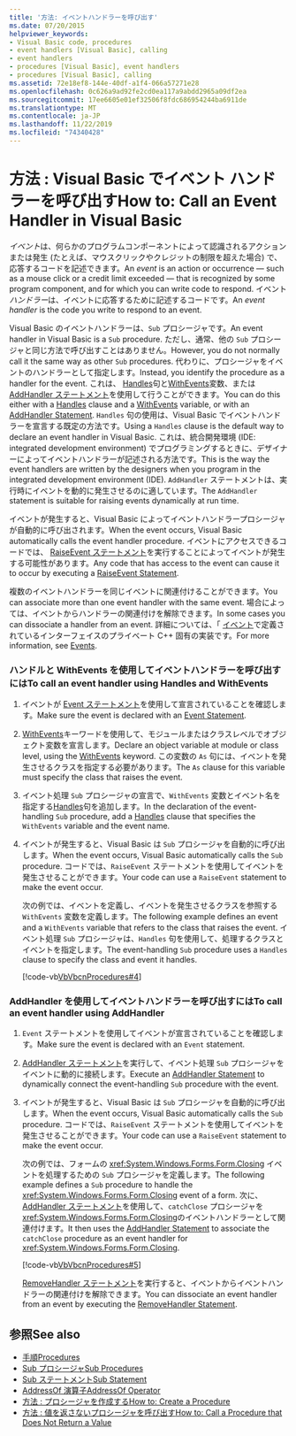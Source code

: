```yaml
---
title: '方法: イベントハンドラーを呼び出す'
ms.date: 07/20/2015
helpviewer_keywords:
- Visual Basic code, procedures
- event handlers [Visual Basic], calling
- event handlers
- procedures [Visual Basic], event handlers
- procedures [Visual Basic], calling
ms.assetid: 72e18ef8-144e-40df-a1f4-066a57271e28
ms.openlocfilehash: 0c626a9ad92fe2cd0ea117a9abdd2965a09df2ea
ms.sourcegitcommit: 17ee6605e01ef32506f8fdc686954244ba6911de
ms.translationtype: MT
ms.contentlocale: ja-JP
ms.lasthandoff: 11/22/2019
ms.locfileid: "74340428"
---
```

# <a name="how-to-call-an-event-handler-in-visual-basic"></a><span data-ttu-id="13ec2-102">方法 : Visual Basic でイベント ハンドラーを呼び出す</span><span class="sxs-lookup"><span data-stu-id="13ec2-102">How to: Call an Event Handler in Visual Basic</span></span>

<span data-ttu-id="13ec2-103">*イベント*は、何らかのプログラムコンポーネントによって認識されるアクションまたは発生 (たとえば、マウスクリックやクレジットの制限を超えた場合) で、応答するコードを記述できます。</span><span class="sxs-lookup"><span data-stu-id="13ec2-103">An *event* is an action or occurrence — such as a mouse click or a credit limit exceeded — that is recognized by some program component, and for which you can write code to respond.</span></span> <span data-ttu-id="13ec2-104">イベント*ハンドラー*は、イベントに応答するために記述するコードです。</span><span class="sxs-lookup"><span data-stu-id="13ec2-104">An *event handler* is the code you write to respond to an event.</span></span>

 <span data-ttu-id="13ec2-105">Visual Basic のイベントハンドラーは、`Sub` プロシージャです。</span><span class="sxs-lookup"><span data-stu-id="13ec2-105">An event handler in Visual Basic is a `Sub` procedure.</span></span> <span data-ttu-id="13ec2-106">ただし、通常、他の `Sub` プロシージャと同じ方法で呼び出すことはありません。</span><span class="sxs-lookup"><span data-stu-id="13ec2-106">However, you do not normally call it the same way as other `Sub` procedures.</span></span> <span data-ttu-id="13ec2-107">代わりに、プロシージャをイベントのハンドラーとして指定します。</span><span class="sxs-lookup"><span data-stu-id="13ec2-107">Instead, you identify the procedure as a handler for the event.</span></span> <span data-ttu-id="13ec2-108">これは、 [Handles](../../../language-reference/statements/handles-clause.md)句と[WithEvents](../../../language-reference/modifiers/withevents.md)変数、または[AddHandler ステートメント](../../../language-reference/statements/addhandler-statement.md)を使用して行うことができます。</span><span class="sxs-lookup"><span data-stu-id="13ec2-108">You can do this either with a [Handles](../../../language-reference/statements/handles-clause.md) clause and a [WithEvents](../../../language-reference/modifiers/withevents.md) variable, or with an [AddHandler Statement](../../../language-reference/statements/addhandler-statement.md).</span></span> <span data-ttu-id="13ec2-109">`Handles` 句の使用は、Visual Basic でイベントハンドラーを宣言する既定の方法です。</span><span class="sxs-lookup"><span data-stu-id="13ec2-109">Using a `Handles` clause is the default way to declare an event handler in Visual Basic.</span></span> <span data-ttu-id="13ec2-110">これは、統合開発環境 (IDE: integrated development environment) でプログラミングするときに、デザイナーによってイベントハンドラーが記述される方法です。</span><span class="sxs-lookup"><span data-stu-id="13ec2-110">This is the way the event handlers are written by the designers when you program in the integrated development environment (IDE).</span></span> <span data-ttu-id="13ec2-111">`AddHandler` ステートメントは、実行時にイベントを動的に発生させるのに適しています。</span><span class="sxs-lookup"><span data-stu-id="13ec2-111">The `AddHandler` statement is suitable for raising events dynamically at run time.</span></span>

 <span data-ttu-id="13ec2-112">イベントが発生すると、Visual Basic によってイベントハンドラープロシージャが自動的に呼び出されます。</span><span class="sxs-lookup"><span data-stu-id="13ec2-112">When the event occurs, Visual Basic automatically calls the event handler procedure.</span></span> <span data-ttu-id="13ec2-113">イベントにアクセスできるコードでは、 [RaiseEvent ステートメント](../../../language-reference/statements/raiseevent-statement.md)を実行することによってイベントが発生する可能性があります。</span><span class="sxs-lookup"><span data-stu-id="13ec2-113">Any code that has access to the event can cause it to occur by executing a [RaiseEvent Statement](../../../language-reference/statements/raiseevent-statement.md).</span></span>

 <span data-ttu-id="13ec2-114">複数のイベントハンドラーを同じイベントに関連付けることができます。</span><span class="sxs-lookup"><span data-stu-id="13ec2-114">You can associate more than one event handler with the same event.</span></span> <span data-ttu-id="13ec2-115">場合によっては、イベントからハンドラーの関連付けを解除できます。</span><span class="sxs-lookup"><span data-stu-id="13ec2-115">In some cases you can dissociate a handler from an event.</span></span> <span data-ttu-id="13ec2-116">詳細については、「 [イベント](../events/index.md)で定義されているインターフェイスのプライベート C++ 固有の実装です。</span><span class="sxs-lookup"><span data-stu-id="13ec2-116">For more information, see [Events](../events/index.md).</span></span>

### <a name="to-call-an-event-handler-using-handles-and-withevents"></a><span data-ttu-id="13ec2-117">ハンドルと WithEvents を使用してイベントハンドラーを呼び出すには</span><span class="sxs-lookup"><span data-stu-id="13ec2-117">To call an event handler using Handles and WithEvents</span></span>

1. <span data-ttu-id="13ec2-118">イベントが [Event ステートメント](../../../language-reference/statements/event-statement.md)を使用して宣言されていることを確認します。</span><span class="sxs-lookup"><span data-stu-id="13ec2-118">Make sure the event is declared with an [Event Statement](../../../language-reference/statements/event-statement.md).</span></span>

2. <span data-ttu-id="13ec2-119">[WithEvents](../../../language-reference/modifiers/withevents.md)キーワードを使用して、モジュールまたはクラスレベルでオブジェクト変数を宣言します。</span><span class="sxs-lookup"><span data-stu-id="13ec2-119">Declare an object variable at module or class level, using the [WithEvents](../../../language-reference/modifiers/withevents.md) keyword.</span></span> <span data-ttu-id="13ec2-120">この変数の `As` 句には、イベントを発生させるクラスを指定する必要があります。</span><span class="sxs-lookup"><span data-stu-id="13ec2-120">The `As` clause for this variable must specify the class that raises the event.</span></span>

3. <span data-ttu-id="13ec2-121">イベント処理 `Sub` プロシージャの宣言で、`WithEvents` 変数とイベント名を指定する[Handles](../../../language-reference/statements/handles-clause.md)句を追加します。</span><span class="sxs-lookup"><span data-stu-id="13ec2-121">In the declaration of the event-handling `Sub` procedure, add a [Handles](../../../language-reference/statements/handles-clause.md) clause that specifies the `WithEvents` variable and the event name.</span></span>

4. <span data-ttu-id="13ec2-122">イベントが発生すると、Visual Basic は `Sub` プロシージャを自動的に呼び出します。</span><span class="sxs-lookup"><span data-stu-id="13ec2-122">When the event occurs, Visual Basic automatically calls the `Sub` procedure.</span></span> <span data-ttu-id="13ec2-123">コードでは、`RaiseEvent` ステートメントを使用してイベントを発生させることができます。</span><span class="sxs-lookup"><span data-stu-id="13ec2-123">Your code can use a `RaiseEvent` statement to make the event occur.</span></span>

     <span data-ttu-id="13ec2-124">次の例では、イベントを定義し、イベントを発生させるクラスを参照する `WithEvents` 変数を定義します。</span><span class="sxs-lookup"><span data-stu-id="13ec2-124">The following example defines an event and a `WithEvents` variable that refers to the class that raises the event.</span></span> <span data-ttu-id="13ec2-125">イベント処理 `Sub` プロシージャは、`Handles` 句を使用して、処理するクラスとイベントを指定します。</span><span class="sxs-lookup"><span data-stu-id="13ec2-125">The event-handling `Sub` procedure uses a `Handles` clause to specify the class and event it handles.</span></span>

     [!code-vb[VbVbcnProcedures#4](~/samples/snippets/visualbasic/VS_Snippets_VBCSharp/VbVbcnProcedures/VB/Class1.vb#4)]

### <a name="to-call-an-event-handler-using-addhandler"></a><span data-ttu-id="13ec2-126">AddHandler を使用してイベントハンドラーを呼び出すには</span><span class="sxs-lookup"><span data-stu-id="13ec2-126">To call an event handler using AddHandler</span></span>

1. <span data-ttu-id="13ec2-127">`Event` ステートメントを使用してイベントが宣言されていることを確認します。</span><span class="sxs-lookup"><span data-stu-id="13ec2-127">Make sure the event is declared with an `Event` statement.</span></span>

2. <span data-ttu-id="13ec2-128">[AddHandler ステートメント](../../../language-reference/statements/addhandler-statement.md)を実行して、イベント処理 `Sub` プロシージャをイベントに動的に接続します。</span><span class="sxs-lookup"><span data-stu-id="13ec2-128">Execute an [AddHandler Statement](../../../language-reference/statements/addhandler-statement.md) to dynamically connect the event-handling `Sub` procedure with the event.</span></span>

3. <span data-ttu-id="13ec2-129">イベントが発生すると、Visual Basic は `Sub` プロシージャを自動的に呼び出します。</span><span class="sxs-lookup"><span data-stu-id="13ec2-129">When the event occurs, Visual Basic automatically calls the `Sub` procedure.</span></span> <span data-ttu-id="13ec2-130">コードでは、`RaiseEvent` ステートメントを使用してイベントを発生させることができます。</span><span class="sxs-lookup"><span data-stu-id="13ec2-130">Your code can use a `RaiseEvent` statement to make the event occur.</span></span>

     <span data-ttu-id="13ec2-131">次の例では、フォームの <xref:System.Windows.Forms.Form.Closing> イベントを処理するための `Sub` プロシージャを定義します。</span><span class="sxs-lookup"><span data-stu-id="13ec2-131">The following example defines a `Sub` procedure to handle the <xref:System.Windows.Forms.Form.Closing> event of a form.</span></span> <span data-ttu-id="13ec2-132">次に、 [AddHandler ステートメント](../../../language-reference/statements/addhandler-statement.md)を使用して、`catchClose` プロシージャを <xref:System.Windows.Forms.Form.Closing>のイベントハンドラーとして関連付けます。</span><span class="sxs-lookup"><span data-stu-id="13ec2-132">It then uses the [AddHandler Statement](../../../language-reference/statements/addhandler-statement.md) to associate the `catchClose` procedure as an event handler for <xref:System.Windows.Forms.Form.Closing>.</span></span>

     [!code-vb[VbVbcnProcedures#5](~/samples/snippets/visualbasic/VS_Snippets_VBCSharp/VbVbcnProcedures/VB/Class1.vb#5)]

     <span data-ttu-id="13ec2-133">[RemoveHandler ステートメント](../../../language-reference/statements/removehandler-statement.md)を実行すると、イベントからイベントハンドラーの関連付けを解除できます。</span><span class="sxs-lookup"><span data-stu-id="13ec2-133">You can dissociate an event handler from an event by executing the [RemoveHandler Statement](../../../language-reference/statements/removehandler-statement.md).</span></span>

## <a name="see-also"></a><span data-ttu-id="13ec2-134">参照</span><span class="sxs-lookup"><span data-stu-id="13ec2-134">See also</span></span>

- [<span data-ttu-id="13ec2-135">手順</span><span class="sxs-lookup"><span data-stu-id="13ec2-135">Procedures</span></span>](index.md)
- [<span data-ttu-id="13ec2-136">Sub プロシージャ</span><span class="sxs-lookup"><span data-stu-id="13ec2-136">Sub Procedures</span></span>](sub-procedures.md)
- [<span data-ttu-id="13ec2-137">Sub ステートメント</span><span class="sxs-lookup"><span data-stu-id="13ec2-137">Sub Statement</span></span>](../../../language-reference/statements/sub-statement.md)
- [<span data-ttu-id="13ec2-138">AddressOf 演算子</span><span class="sxs-lookup"><span data-stu-id="13ec2-138">AddressOf Operator</span></span>](../../../language-reference/operators/addressof-operator.md)
- [<span data-ttu-id="13ec2-139">方法 : プロシージャを作成する</span><span class="sxs-lookup"><span data-stu-id="13ec2-139">How to: Create a Procedure</span></span>](how-to-create-a-procedure.md)
- [<span data-ttu-id="13ec2-140">方法 : 値を返さないプロシージャを呼び出す</span><span class="sxs-lookup"><span data-stu-id="13ec2-140">How to: Call a Procedure that Does Not Return a Value</span></span>](how-to-call-a-procedure-that-does-not-return-a-value.md)
